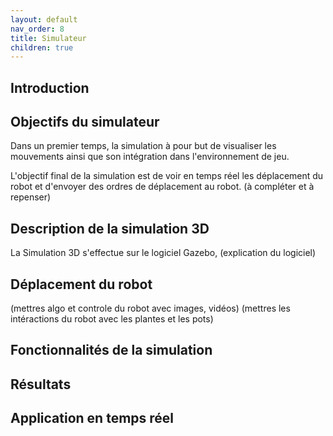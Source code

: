 ```yaml
---
layout: default
nav_order: 8
title: Simulateur
children: true
---
```


## Introduction

## Objectifs du simulateur

Dans un premier temps, la simulation à pour but de visualiser les mouvements ainsi que son intégration dans l'environnement de jeu. 

L'objectif final de la simulation est de voir en temps réel les déplacement du robot et d'envoyer des ordres de déplacement au robot. 
(à compléter et à repenser)

## Description de la simulation 3D

La Simulation 3D s'effectue sur le logiciel Gazebo, (explication du logiciel)

## Déplacement du robot

(mettres algo et controle du robot avec images, vidéos)
(mettres les intéractions du robot avec les plantes et les pots)

## Fonctionnalités de la simulation



## Résultats 

## Application en temps réel